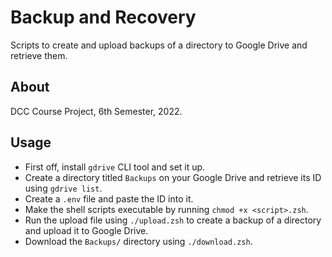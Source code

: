 # Backup and Recovery

Scripts to create and upload backups of a directory to Google Drive and retrieve them.
## About

DCC Course Project, 6th Semester, 2022.

## Usage

- First off, install `gdrive` CLI tool and set it up.
- Create a directory titled `Backups` on your Google Drive and retrieve its ID using `gdrive list`.
- Create a `.env` file and paste the ID into it.
- Make the shell scripts executable by running `chmod +x <script>.zsh`.
- Run the upload file using `./upload.zsh` to create a backup of a directory and upload it to Google Drive.
- Download the `Backups/` directory using `./download.zsh`.
